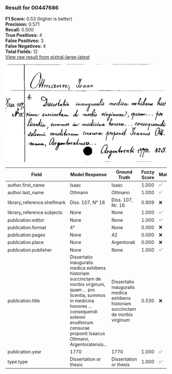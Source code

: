 ### Result for 00447686
**F1 Score:** 0.53 (higher is better)<br>**Precision:** 0.571<br>**Recall:** 0.500<br>**True Positives:** 4<br>**False Positives:** 3<br>**False Negatives:** 4<br>**Total Fields:** 12<br>[View raw result from pixtral-large-latest](https://github.com/RISE-UNIBAS/humanities_data_benchmark/blob/main/results/2025-09-02/T0159/request_T0159_00447686.json)

<img src="https://github.com/RISE-UNIBAS/humanities_data_benchmark/blob/main/benchmarks/zettelkatalog/images/00447686.jpg?raw=true" alt="00447686" width="600px">

| Field | Model Response | Ground Truth | Fuzzy Score | Match |
|-------|----------------|--------------|-------------|-------|
| author.first_name | Isaac | Isaac | 1.000 | ✅ |
| author.last_name | Ottmann | Ottmann | 1.000 | ✅ |
| library_reference.shelfmark | Diss. 107, N° 16 | Diss. 107, Nr. 16 | 0.909 | ❌ |
| library_reference.subjects | None | None | 1.000 | ✅ |
| publication.editor | None | None | 1.000 | ✅ |
| publication.format | 4° | None | 0.000 | ❌ |
| publication.pages | None | 42 | 0.000 | ❌ |
| publication.place | None | Argentorati | 0.000 | ❌ |
| publication.publisher | None | None | 1.000 | ✅ |
| publication.title | Dissertatio inauguralis medica exhibens historiam succinctam de morbis virginum, quam ... pro licentia, summos in medicina honores ... consequendi solenni eruditorum censurae proponit Isaacus Ottmann, Argentoratensis... | Dissertatio inauguralis medica exhibens historiam succinctam de morbis virginum | 0.530 | ❌ |
| publication.year | 1770 | 1770 | 1.000 | ✅ |
| type.type | Dissertation or thesis | Dissertation or thesis | 1.000 | ✅ |
